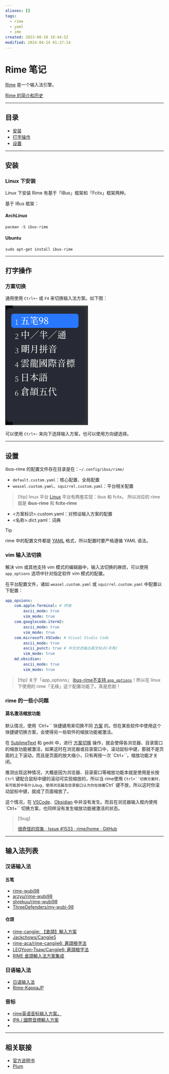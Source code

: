 ```yaml
---
aliases: []
tags:
  - rime
  - yaml
  - ime
created: 2023-08-18 19:44:52
modified: 2024-04-24 01:27:14
---
```

# Rime 笔记

[Rime](https://rime.im) 是一个输入法引擎。

[Rime 的简介和历史](https://github.com/rime/home/wiki/Introduction)

---
## 目录
* [安装](#rime_install)
* [打字操作](#rime_input)
* [设置](#rime_config)

---
## <span id="rime_install">安装</span>

### Linux 下安装

Linux 下安装 Rime 有基于「IBus」框架和「Fcitx」框架两种。

基于 IBus 框架：

#### ArchLinux
```shell
pacman -S ibus-rime
```

#### Ubuntu
```shell
sudo apt-get install ibus-rime
```

---
## <span id="rime_input">打字操作</span>

### 方案切换

通用使用 `Ctrl+~` 或 `F4` 来切换输入法方案。如下图：

![rime_switch_inputmethod](./Rime_Note.assets/rime_switch_inputmethod.png)

可以使用 `Ctrl+~` 来向下选择输入方案，也可以使用方向键选择。

---
## <span id="rime_config">设置</span>

ibus-rime 的配置文件存在目录是在：`~/.config/ibus/rime/`

* `default.custom.yaml`：核心配置、全局配置
* `weasel.custom.yaml`、`squirrel.custom.yaml`：平台相关配置
> [!tip] linux 平台
> [Linux](../Linux/Linux_Note.md) 平台有两套实现：ibus 和 fcitx。
> 所以对应的 rime 就是 **ibus-rime** 和 **fcitx-rime**
* <方案标识>.custom.yaml：对预设输入方案的配置
* <名称>.dict.yaml：词典

> [!tip]
> rime 中的配置文件都是 [YAML](../YAML/YAML_Note.md) 格式，所以配置时要严格遵循 YAML 语法。

### vim 输入法切换

解决 vim 或其他支持 vim 模式的编辑器中，输入法切换的麻烦，可以使用 `app_options` 选项中针对指定软件 vim 模式的配置。

在平台配置文件，诸如 `weasel.custom.yaml` 或 `squirrel.custom.yaml` 中配置以下配置：

```yaml
app_opsions:
	com.apple.Terminal: # 终端  
		ascii_mode: true  
		vim_mode: true  
	com.googlecode.iterm2:  
		ascii_mode: true  
		vim_mode: true  
	com.microsoft.VSCode: # Visual Studio Code  
		ascii_mode: true  
		ascii_punct: true # 中文状态输出英文标点(半角)  
		vim_mode: true  
	md.obsidian:  
		ascii_mode: true  
		vim_mode: true
```

> [!tip] 关于「app_options」
> [ibus-rime不支持 `app_options`](https://github.com/rime/ibus-rime/issues/96)！所以在 linux 下使用的 rime「无缘」这个配置功能了。真是悲剧！

### rime 的一些小问题

#### 莫名激活缩放功能

默认情况，使用 `Ctrl+`` 快捷键用来切换不同 [方案](#方案切换) 的。但在某些软件中使用这个快捷键切换方案，会使得另一些软件的缩放功能被激活。

在 [SublimeText](../Editors/Editors_Note.md#editors_sublime) 和 gedit 中，进行 [方案切换](#方案切换) 操作，就会使得各浏览器、目录窗口的缩放功能被激活，如果这时在浏览器或目录窗口中，滚动鼠标中键，那就不是页面的上下滚动，而且是页面的放大缩小，只有再按一次 `Ctrl+``，缩放功能才关闭。

推测出现这种情况，大概是因为浏览器、目录窗口等缩放功能本就是使用是长按 `Ctrl` 键配合鼠标中键的滚动可实现缩放的，所以当 rime使用 `Ctrl+``切换方案时，有可能其中有什么bug，使得浏览器及目录窗口认为你在按着`Ctrl` 键不放，所以这时你滚动鼠标中键，就成了页面缩放了。

这个情况，在 [VSCode](../Editors/VSCode_Note.md)、[Obsidian](../NoteSoft/Obsidian/Obsidian_Note.md) 中并没有发生。而且在浏览器输入框内使用 `Ctrl+`` 切换方案，也同样没有发生缩放功能被激活的状态。

> [!bug] 
> 
> [很奇怪的现象 · Issue #1533 · rime/home · GitHub](https://github.com/rime/home/issues/1533)

---

## 输入法列表

### 汉语输入法

#### 五笔

* [rime-wubi98](https://github.com/lotem/rime-wubi98 "五筆98版 Rime 輸入方案")
* [arzyu/rime-wubi98](https://github.com/arzyu/rime-wubi98)
* [shrekuu/rime-wubi98](https://github.com/shrekuu/rime-wubi98)
* [ThreeDefenders/my-wubi-98](https://github.com/ThreeDefenders/my-wubi-98 "在lotem/rime-wubi98基础上修改的")

#### 仓颉

* [rime-cangjie: 【倉頡】輸入方案](https://github.com/rime/rime-cangjie)
* [Jackchows/Cangjie5](https://github.com/Jackchows/Cangjie5)
* [rime-aca/rime-cangjie6: 蒼頡檢字法](https://github.com/rime-aca/rime-cangjie6)
* [LEOYoon-Tsaw/Cangjie6: 蒼頡檢字法](https://github.com/LEOYoon-Tsaw/Cangjie6)
* [RIME 倉頡輸入法方案集成](https://github.com/cangjie-system/rime-cangjie-integrated)

### 日语输入法

* [日语输入法](https://github.com/gkovacs/rime-japanese)
* [Rime-KappaJP](https://github.com/momijineko/Rime-KappaJP "Rime 河童日本語五筆字型入力方法")

### 音标

* [rime英语音标输入方案。](https://github.com/mapleafly/rime-ipa-english)
* [IPA / 國際音標輸入方案](https://github.com/rime/rime-ipa)
* 

---

## 相关联接

* [官方说明书](https://github.com/rime/home/wiki/UserGuide)
* [Plum](https://github.com/rime/plum)


